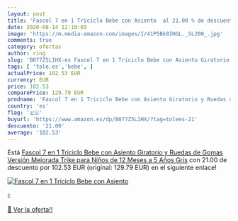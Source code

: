 ```yaml
---
layout: post
title: 'Fascol 7 en 1 Triciclo Bebe con Asiento  al 21.00 % de descuento'
date: 2020-08-14 12:10:03
image: 'https://m.media-amazon.com/images/I/41P5Bk8IHGL._SL200_.jpg'
comments: true
category: ofertas
author: ring
slug: 'B077Z5L1HX-es Fascol 7 en 1 Triciclo Bebe con Asiento Giratorio y Ruedas...'
tags: [ 'tole.es','bebe', ]
actualPrice: 102.53 EUR
currency: EUR
price: 102.53
comparePrice: 129.79 EUR
prodname: 'Fascol 7 en 1 Triciclo Bebe con Asiento Giratorio y Ruedas de Gomas  Versión Mejorada Trike para Niños de 12 Meses a 5 Años   Gris'
country: 'es'
flag: '🇪🇸'
buyurl: 'https://www.amazon.es/dp/B077Z5L1HX/?tag=tolees-21'
descuento: '21.00'
average: '102.53'
---
```


Está [Fascol 7 en 1 Triciclo Bebe con Asiento Giratorio y Ruedas de Gomas  Versión Mejorada Trike para Niños de 12 Meses a 5 Años   Gris](https://www.amazon.es/dp/B077Z5L1HX/?tag=tolees-21) con 21.00 de descuento por 102.53 EUR (original: 129.79 EUR) en el siguiente enlace!

[![Fascol 7 en 1 Triciclo Bebe con Asiento ](https://m.media-amazon.com/images/I/41P5Bk8IHGL._SL200_.jpg)](https://www.amazon.es/dp/B077Z5L1HX/?tag=tolees-21)

ℹ️:


[🛒 Ver la oferta!!](https://www.amazon.es/dp/B077Z5L1HX/?tag=tolees-21)
